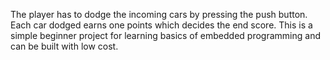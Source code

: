 The player has to dodge the incoming cars by pressing the push button. Each car dodged earns one points which decides the end score. This is a simple beginner project for learning basics of embedded programming and can be built with low cost. 
